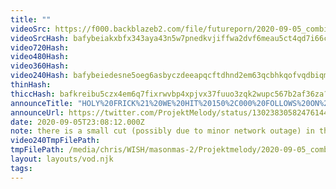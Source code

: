 ```yaml
---
title: ""
videoSrc: https://f000.backblazeb2.com/file/futureporn/2020-09-05_combined.mp4
videoSrcHash: bafybeiakxbfx343aya43n5w7pnedkvjiffwa2dvf6meau5ct4qd7i66cre?filename=projektmelody-chaturbate-20200905T230812Z-source.mp4
video720Hash: 
video480Hash: 
video360Hash: 
video240Hash: bafybeiedesne5oeg6asbyczdeeapqcftdhnd2em63qcbhkqofvqdbiqmyi?filename=projektmelody-chaturbate-20200905T230812Z-240p.mp4
thinHash: 
thiccHash: bafkreibu5czx4em6q7fixrwvbp4xpjvx37fuuo3zqk2wupc567b2af36za?filename=20200905T230812Z-thicc.jpg
announceTitle: "HOLY%20FRICK%21%20WE%20HIT%20150%2C000%20FOLLOWS%20ON%20CB%21%21%21%21%20%20%20come%20hang%20out%20and%20bask%20in%20the%20glow%20of%20triumph%2C%20and%20muse%20over%20the%20universal%20truth%20that%20you%27re%20apart%20of%20a%20badass%20community."
announceUrl: https://twitter.com/ProjektMelody/status/1302383058247614465
date: 2020-09-05T23:08:12.000Z
note: there is a small cut (possibly due to minor network outage) in this vod
video240TmpFilePath: 
tmpFilePath: /media/chris/WISH/masonmas-2/Projektmelody/2020-09-05_combined.mp4
layout: layouts/vod.njk
tags:
---
```

